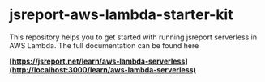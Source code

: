 

# jsreport-aws-lambda-starter-kit

This repository helps you to get started with running jsreport serverless in AWS Lambda. 	The full documentation can be found here

**[https://jsreport.net/learn/aws-lambda-serverless](http://localhost:3000/learn/aws-lambda-serverless)**
